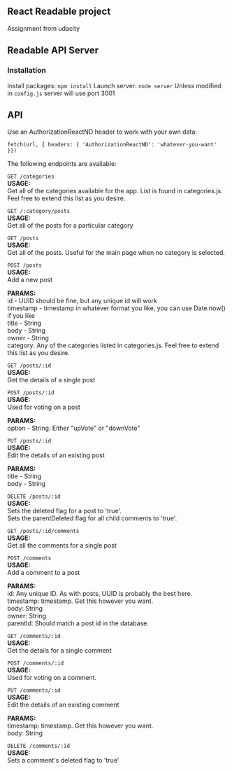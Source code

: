 ## React Readable project
Assignment from udacity

## Readable API Server

### Installation

Install packages: `npm install`
Launch server: `node server`
Unless modified in `config.js` server will use port 3001


## API
Use an AuthorizationReactND header to work with your own data:

`fetch(url, { headers: { 'AuthorizationReactND': 'whatever-you-want' }})`

The following endpoints are available:  

`GET /categories`  
  **USAGE:**   
    Get all of the categories available for the app. List is found in categories.js.
    Feel free to extend this list as you desire.    

`GET /:category/posts`  
  **USAGE:**    
    Get all of the posts for a particular category   

`GET /posts`  
  **USAGE:**    
    Get all of the posts. Useful for the main page when no category is selected.  

`POST /posts`  
  **USAGE:**  
    Add a new post  
  
  **PARAMS:**   
    id - UUID should be fine, but any unique id will work  
    timestamp - timestamp in whatever format you like, you can use Date.now() if you like  
    title - String  
    body - String  
    owner - String  
    category: Any of the categories listed in categories.js. Feel free to extend this list as you desire.  

`GET /posts/:id`  
  **USAGE:**  
    Get the details of a single post  

`POST /posts/:id`  
  **USAGE:**  
    Used for voting on a post  

  **PARAMS:**  
    option - String: Either "upVote" or "downVote"  
    
`PUT /posts/:id`  
  **USAGE:**  
    Edit the details of an existing post  

  **PARAMS:**  
    title - String  
    body - String  

`DELETE /posts/:id`  
  **USAGE:**  
    Sets the deleted flag for a post to 'true'.   
    Sets the parentDeleted flag for all child comments to 'true'.  
  
`GET /posts/:id/comments`  
  **USAGE:**  
    Get all the comments for a single post  

`POST /comments`  
  **USAGE:**  
    Add a comment to a post  

  **PARAMS:**  
    id: Any unique ID. As with posts, UUID is probably the best here.  
    timestamp: timestamp. Get this however you want.  
    body: String  
    owner: String  
    parentId: Should match a post id in the database.  

`GET /comments/:id`  
  **USAGE:**  
    Get the details for a single comment  

`POST /comments/:id`  
  **USAGE:**  
    Used for voting on a comment.  

`PUT /comments/:id`  
  **USAGE:**  
    Edit the details of an existing comment  
  
  **PARAMS:**  
    timestamp: timestamp. Get this however you want.  
    body: String  

`DELETE /comments/:id`  
  **USAGE:**  
    Sets a comment's deleted flag to 'true'  
